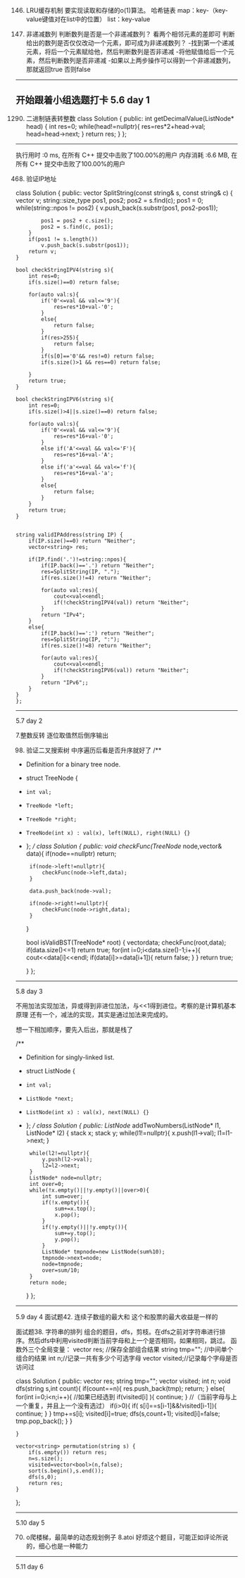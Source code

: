 146. LRU缓存机制
要实现读取和存储的o(1)算法。
哈希链表
map：key-（key-value键值对在list中的位置）
list：key-value

665. 非递减数列
判断数列是否是一个非递减数列？ 看两个相邻元素的差即可
判断给出的数列是否仅仅改动一个元素，即可成为非递减数列？
    -找到第一个递减元素，将后一个元素赋给他，然后判断数列是否非递减
    -将他赋值给后一个元素，然后判断数列是否非递减
    -如果以上两步操作可以得到一个非递减数列，那就返回true 否则false
------------------------------------------------------------------------------------------------------------------------------
开始跟着小组选题打卡
5.6 day 1
------------------------------------------------------------------------------------------------------------------------------

1290. 二进制链表转整数
class Solution {
public:
    int getDecimalValue(ListNode* head) {
        int res=0;
        while(head!=nullptr){
            res=res*2+head->val;
            head=head->next;
        }
        return res;
    }
};
------------------------------------------------------------------------------------------------------------------------------
执行用时 :0 ms, 在所有 C++ 提交中击败了100.00%的用户
内存消耗 :6.6 MB, 在所有 C++ 提交中击败了100.00%的用户

468. 验证IP地址


class Solution {
public:
    vector<string> SplitString(const string& s, const string& c)
    {
        vector<string> v;
        string::size_type pos1, pos2;
        pos2 = s.find(c);
        pos1 = 0;
        while(string::npos != pos2)
        {
            v.push_back(s.substr(pos1, pos2-pos1));

            pos1 = pos2 + c.size();
            pos2 = s.find(c, pos1);
        }
        if(pos1 != s.length())
            v.push_back(s.substr(pos1));
        return v;
    }

    bool checkStringIPV4(string s){
        int res=0;
        if(s.size()==0) return false;

        for(auto val:s){
            if('0'<=val && val<='9'){
                res=res*10+val-'0';
            }
            else{
                return false;
            }
            if(res>255){
                return false;
            }
            if(s[0]=='0'&& res!=0) return false;
            if(s.size()>1 && res==0) return false;

        }
        return true;
    }

    bool checkStringIPV6(string s){
        int res=0;
        if(s.size()>4||s.size()==0) return false;

        for(auto val:s){
            if('0'<=val && val<='9'){
                res=res*16+val-'0';
            }
            else if('A'<=val && val<='F'){
                res=res*16+val-'A';
            }
            else if('a'<=val && val<='f'){
                res=res*16+val-'a';
            }
            else{
                return false;
            }
        }
        return true;
    }


    string validIPAddress(string IP) {
        if(IP.size()==0) return "Neither";
        vector<string> res;
        
        if(IP.find('.')!=string::npos){
            if(IP.back()=='.') return "Neither";
            res=SplitString(IP, ".");
            if(res.size()!=4) return "Neither";

            for(auto val:res){
                cout<<val<<endl;
                if(!checkStringIPV4(val)) return "Neither";
            }
            return "IPv4";
        }
        else{
            if(IP.back()==':') return "Neither";
            res=SplitString(IP, ":");
            if(res.size()!=8) return "Neither";

            for(auto val:res){
                cout<<val<<endl;
                if(!checkStringIPV6(val)) return "Neither";
            }
            return "IPv6";;
        }
    }
    };
------------------------------------------------------------------------------------------------------------------------------
5.7 day 2

7.整数反转 逐位取值然后倒序输出

98. 验证二叉搜索树
中序遍历后看是否升序就好了
/**
 * Definition for a binary tree node.
 * struct TreeNode {
 *     int val;
 *     TreeNode *left;
 *     TreeNode *right;
 *     TreeNode(int x) : val(x), left(NULL), right(NULL) {}
 * };
 */
class Solution {
public:
    void checkFunc(TreeNode* node,vector<int>& data){
        if(node==nullptr) return;

        if(node->left!=nullptr){
            checkFunc(node->left,data);
        }

        data.push_back(node->val);

        if(node->right!=nullptr){
            checkFunc(node->right,data);
        }
    }

    bool isValidBST(TreeNode* root) {
        vector<int>data;
        checkFunc(root,data);
        if(data.size()<=1) return true;
        for(int i=0;i<data.size()-1;i++){
            cout<<data[i]<<endl;
            if(data[i]>=data[i+1]){
                return false;
            }
        }
        return true;

    }
};
------------------------------------------------------------------------------------------------------------------------------
5.8 day 3

不用加法实现加法，异或得到非进位加法，与<<1得到进位。考察的是计算机基本原理
还有一个，减法的实现，其实是通过加法来完成的。

想一下相加顺序，要先入后出，那就是栈了

/**
 * Definition for singly-linked list.
 * struct ListNode {
 *     int val;
 *     ListNode *next;
 *     ListNode(int x) : val(x), next(NULL) {}
 * };
 */
class Solution {
public:
    ListNode* addTwoNumbers(ListNode* l1, ListNode* l2) {
        stack<int> x;
        stack<int> y;
        while(l1!=nullptr){
            x.push(l1->val);
            l1=l1->next;
        }

        while(l2!=nullptr){
            y.push(l2->val);
            l2=l2->next;
        }
        ListNode* node=nullptr;
        int over=0;
        while(!x.empty()||!y.empty()||over>0){
            int sum=over;
            if(!x.empty()){
                sum+=x.top();
                x.pop();
            }
            if(!y.empty()||!y.empty()){
                sum+=y.top();
                y.pop();
            }
            ListNode* tmpnode=new ListNode(sum%10);
            tmpnode->next=node;
            node=tmpnode;
            over=sum/10;
        }
        return node;
    }
};
------------------------------------------------------------------------------------------------------------------------------
5.9 day 4
面试题42. 连续子数组的最大和 这个和股票的最大收益是一样的

面试题38. 字符串的排列 
组合的题目，dfs，剪枝。在dfs之前对字符串进行排序。然后dfs中利用visited判断当前字母和上一个是否相同，如果相同，跳过。
函数外三个全局变量：
vector<string> res; //保存全部组合结果
string tmp=""; //中间单个组合的结果
int n;//记录一共有多少个可选字母
vector<bool> visited;//记录每个字母是否访问过


class Solution {
public:
    vector<string> res;
    string tmp="";
    vector<bool> visited;
    int n;
    void dfs(string s,int count){
        if(count==n){
            res.push_back(tmp);
            return;
        }
        else{
            for(int i=0;i<n;i++){
                //如果已经选到
                if(visited[i] ){
                    continue;
                }
                //（当前字母与上一个重复，并且上一个没有选过）
                if(i>0){
                    if( s[i]==s[i-1]&&!visited[i-1]){
                        continue;
                    }
                }
                tmp+=s[i];
                visited[i]=true;
                dfs(s,count+1);
                visited[i]=false;
                tmp.pop_back();
            }
        }

    }

    vector<string> permutation(string s) {
        if(s.empty()) return res;
        n=s.size();
        visited=vector<bool>(n,false);
        sort(s.begin(),s.end());
        dfs(s,0);
        return res;
    }
};


------------------------------------------------------------------------------------------------------------------------------
5.10 day 5

70. o爬楼梯，最简单的动态规划例子
8.atoi 好烦这个题目，可能正如评论所说的，细心也是一种能力

------------------------------------------------------------------------------------------------------------------------------
5.11 day 6
